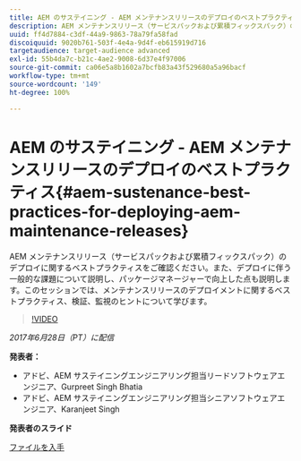```yaml
---
title: AEM のサステイニング - AEM メンテナンスリリースのデプロイのベストプラクティス
description: AEM メンテナンスリリース（サービスパックおよび累積フィックスパック）のデプロイに関するベストプラクティスをご確認ください。また、デプロイに伴う一般的な課題について説明し、パッケージマネージャーで向上した点も説明します。このセッションでは、メンテナンスリリースのデプロイメントに関するベストプラクティス、検証、監視のヒントについて学びます。
uuid: ff4d7884-c3df-44a9-9863-78a79fa58fad
discoiquuid: 9020b761-503f-4e4a-9d4f-eb615919d716
targetaudience: target-audience advanced
exl-id: 55b4da7c-b21c-4ae2-9008-6d37e4f97006
source-git-commit: ca06e5a8b1602a7bcfb83a43f529680a5a96bacf
workflow-type: tm+mt
source-wordcount: '149'
ht-degree: 100%

---
```


# AEM のサステイニング - AEM メンテナンスリリースのデプロイのベストプラクティス{#aem-sustenance-best-practices-for-deploying-aem-maintenance-releases}

AEM メンテナンスリリース（サービスパックおよび累積フィックスパック）のデプロイに関するベストプラクティスをご確認ください。また、デプロイに伴う一般的な課題について説明し、パッケージマネージャーで向上した点も説明します。このセッションでは、メンテナンスリリースのデプロイメントに関するベストプラクティス、検証、監視のヒントについて学びます。

>[!VIDEO](https://video.tv.adobe.com/v/18982/?quality=9)

*2017年6月28日（PT）に配信*

**発表者：**

* アドビ、AEM サステイニングエンジニアリング担当リードソフトウェアエンジニア、Gurpreet Singh Bhatia
* アドビ、AEM サステイニングエンジニアリング担当シニアソフトウェアエンジニア、Karanjeet Singh

**発表者のスライド**

[ファイルを入手](assets/aem-sustenance-best-practices-gems.pdf)
<!--
[Get back to the Overview](https://helpx.adobe.com/experience-manager/kt/eseminars/gems/aem-index.html)
-->
